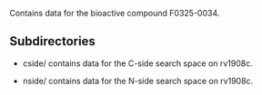 Contains data for the bioactive compound F0325-0034.

## Subdirectories

- cside/ contains data for the C-side search space on rv1908c.

- nside/ contains data for the N-side search space on rv1908c.


